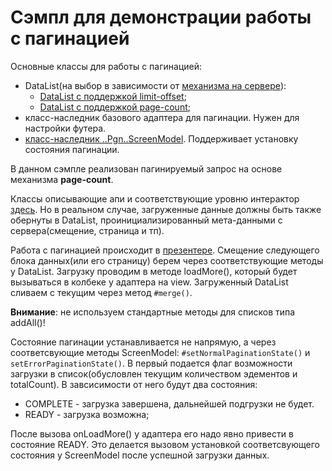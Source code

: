 # Сэмпл для демонстрации работы с пагинацией

Основные классы для работы с пагинацией:

- DataList(на выбор в зависимости от [механизма на сервере](../../../../docs/common/pagin.md)):
    - [DataList c поддержкой limit-offset](../../../../datalist/lib-datalist-limit-offset/README.md);
    - [DataList с поддержкой page-count](../../../../datalist/lib-datalist-page-count/README.md);
- класс-наследник базового адаптера для пагинации.
Нужен для настройки футера.
- [класс-наследник ..Pgn..ScreenModel](../src/main/java/ru/surfstudio/android/network/sample/ui/screen/main/MainScreenModel.kt).
Поддерживает установку состояния пагинации.


В данном сэмпле реализован пагинируемый запрос на основе механизма **page-count**.

Классы описывающие апи и соответствующие уровню интерактор [здесь](../src/main/java/ru/surfstudio/android/network/sample/interactor/product).
Но в реальном случае, загруженные данные должны быть также обернуты в DataList,
проинициализированный мета-данными с сервера(смещение, страница и тп).

Работа с пагинацией происходит в [презентере](../src/main/java/ru/surfstudio/android/network/sample/ui/screen/main/MainPresenter.kt).
Смещение следующего блока данных(или его страницу) берем через соответствующие
методы у DataList.
Загрузку проводим в методе loadMore(), который будет вызываться в колбеке у
адаптера на view.
Загруженный DataList сливаем с текущим через метод `#merge()`.

**Внимание**: не используем стандартные методы для списков типа addAll()!

Состояние пагинации устанавливается не напрямую, а через соответсвующие методы
ScreenModel: `#setNormalPaginationState()` и `setErrorPaginationState()`.
В первый подается флаг возможности загрузки в список(обусловлен текущим количеством эдементов и totalCount).
В завсисимости от него будут два состояния:
* COMPLETE - загрузка завершена, дальнейшей подгрузки не будет.
* READY - загрузка возможна;

После вызова onLoadMore() у адаптера его надо явно привести в состояние READY.
Это делается вызовом установкой соответсвующего состояния у ScreenModel
после успешной загрузки данных.
